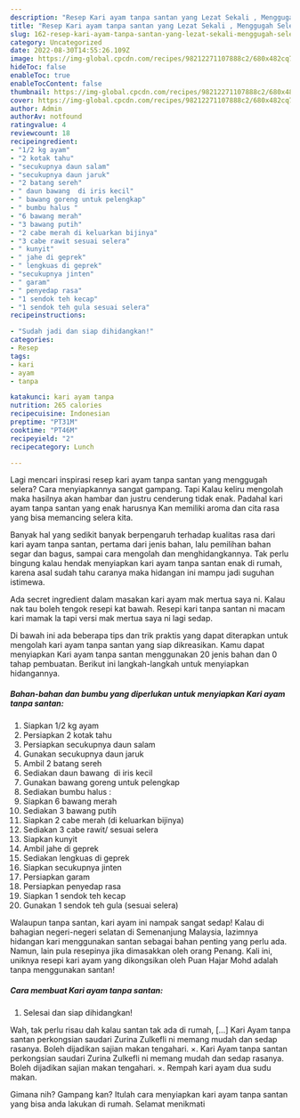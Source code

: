 ```yaml
---
description: "Resep Kari ayam tanpa santan yang Lezat Sekali , Menggugah Selera"
title: "Resep Kari ayam tanpa santan yang Lezat Sekali , Menggugah Selera"
slug: 162-resep-kari-ayam-tanpa-santan-yang-lezat-sekali-menggugah-selera
category: Uncategorized
date: 2022-08-30T14:55:26.109Z
image: https://img-global.cpcdn.com/recipes/98212271107888c2/680x482cq70/kari-ayam-tanpa-santan-foto-resep-utama.jpg
hideToc: false
enableToc: true
enableTocContent: false
thumbnail: https://img-global.cpcdn.com/recipes/98212271107888c2/680x482cq70/kari-ayam-tanpa-santan-foto-resep-utama.jpg
cover: https://img-global.cpcdn.com/recipes/98212271107888c2/680x482cq70/kari-ayam-tanpa-santan-foto-resep-utama.jpg
author: Admin
authorAv: notfound
ratingvalue: 4
reviewcount: 18
recipeingredient:
- "1/2 kg ayam"
- "2 kotak tahu"
- "secukupnya daun salam"
- "secukupnya daun jaruk"
- "2 batang sereh"
- " daun bawang  di iris kecil"
- " bawang goreng untuk pelengkap"
- " bumbu halus "
- "6 bawang merah"
- "3 bawang putih"
- "2 cabe merah di keluarkan bijinya"
- "3 cabe rawit sesuai selera"
- " kunyit"
- " jahe di geprek"
- " lengkuas di geprek"
- "secukupnya jinten"
- " garam"
- " penyedap rasa"
- "1 sendok teh kecap"
- "1 sendok teh gula sesuai selera"
recipeinstructions:

- "Sudah jadi dan siap dihidangkan!"
categories:
- Resep
tags:
- kari
- ayam
- tanpa

katakunci: kari ayam tanpa 
nutrition: 265 calories
recipecuisine: Indonesian
preptime: "PT31M"
cooktime: "PT46M"
recipeyield: "2"
recipecategory: Lunch

---
```



Lagi mencari inspirasi resep kari ayam tanpa santan yang menggugah selera? Cara menyiapkannya sangat gampang. Tapi Kalau keliru mengolah maka hasilnya akan hambar dan justru cenderung tidak enak. Padahal kari ayam tanpa santan yang enak harusnya Kan memiliki aroma dan cita rasa yang bisa memancing selera kita.


Banyak hal yang sedikit banyak berpengaruh terhadap kualitas rasa dari kari ayam tanpa santan, pertama dari jenis bahan, lalu pemilihan bahan segar dan bagus, sampai cara mengolah dan menghidangkannya. Tak perlu bingung kalau hendak menyiapkan kari ayam tanpa santan enak di rumah, karena asal sudah tahu caranya maka hidangan ini mampu jadi suguhan istimewa.

Ada secret ingredient dalam masakan kari ayam mak mertua saya ni. Kalau nak tau boleh tengok resepi kat bawah. Resepi kari tanpa santan ni macam kari mamak la tapi versi mak mertua saya ni lagi sedap.


Di bawah ini ada beberapa tips dan trik praktis yang dapat diterapkan untuk mengolah kari ayam tanpa santan yang siap dikreasikan. Kamu dapat menyiapkan Kari ayam tanpa santan menggunakan 20 jenis bahan dan 0 tahap pembuatan. Berikut ini langkah-langkah untuk menyiapkan hidangannya.

<!--inarticleads1-->

##### Bahan-bahan dan bumbu yang diperlukan untuk menyiapkan Kari ayam tanpa santan:

1. Siapkan 1/2 kg ayam
1. Persiapkan 2 kotak tahu
1. Persiapkan secukupnya daun salam
1. Gunakan secukupnya daun jaruk
1. Ambil 2 batang sereh
1. Sediakan  daun bawang  di iris kecil
1. Gunakan  bawang goreng untuk pelengkap
1. Sediakan  bumbu halus :
1. Siapkan 6 bawang merah
1. Sediakan 3 bawang putih
1. Siapkan 2 cabe merah (di keluarkan bijinya)
1. Sediakan 3 cabe rawit/ sesuai selera
1. Siapkan  kunyit
1. Ambil  jahe di geprek
1. Sediakan  lengkuas di geprek
1. Siapkan secukupnya jinten
1. Persiapkan  garam
1. Persiapkan  penyedap rasa
1. Siapkan 1 sendok teh kecap
1. Gunakan 1 sendok teh gula (sesuai selera)


Walaupun tanpa santan, kari ayam ini nampak sangat sedap! Kalau di bahagian negeri-negeri selatan di Semenanjung Malaysia, lazimnya hidangan kari menggunakan santan sebagai bahan penting yang perlu ada. Namun, lain pula resepinya jika dimasakkan oleh orang Penang. Kali ini, uniknya resepi kari ayam yang dikongsikan oleh Puan Hajar Mohd adalah tanpa menggunakan santan! 

<!--inarticleads2-->

##### Cara membuat Kari ayam tanpa santan:


1. Selesai dan siap dihidangkan!

Wah, tak perlu risau dah kalau santan tak ada di rumah, […] Kari Ayam tanpa santan perkongsian saudari Zurina Zulkefli ni memang mudah dan sedap rasanya. Boleh dijadikan sajian makan tengahari. ×. Kari Ayam tanpa santan perkongsian saudari Zurina Zulkefli ni memang mudah dan sedap rasanya. Boleh dijadikan sajian makan tengahari. ×. Rempah kari ayam dua sudu makan. 

Gimana nih? Gampang kan? Itulah cara menyiapkan kari ayam tanpa santan yang bisa anda lakukan di rumah. Selamat menikmati
